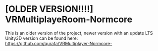 # [OLDER VERSION!!!!] VRMultiplayeRoom-Normcore

This is an older version of the project, newer version with an update LTS Unity3D version can be found here: https://github.com/qurafa/VRMultiplayer-Normcore-
